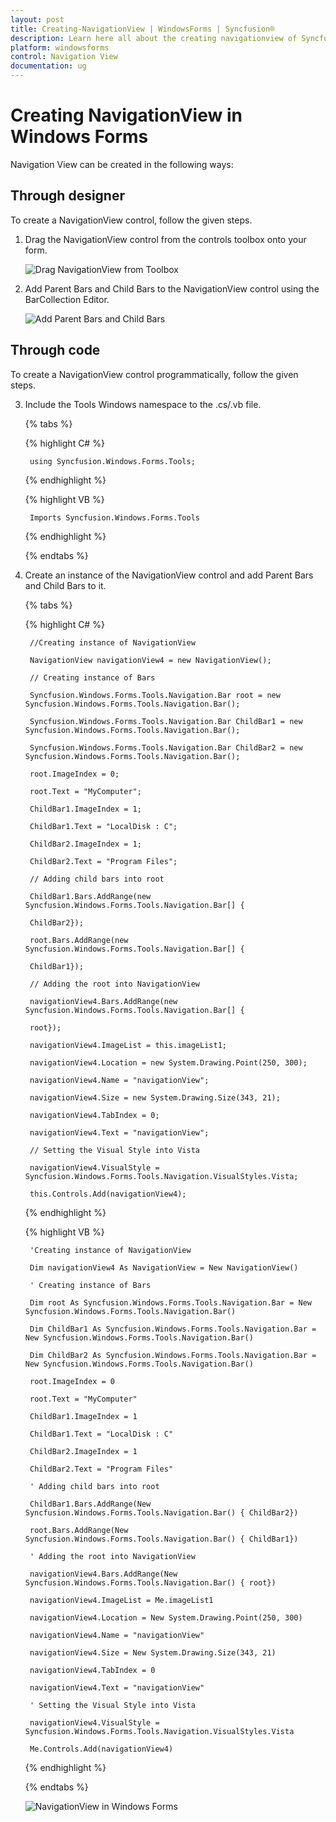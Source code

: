 ```yaml
---
layout: post
title: Creating-NavigationView | WindowsForms | Syncfusion®
description: Learn here all about the creating navigationview of Syncfusion® Windows Forms NavigationView control and more.
platform: windowsforms
control: Navigation View 
documentation: ug
---
```


# Creating NavigationView in Windows Forms

Navigation View can be created in the following ways:

## Through designer

To create a NavigationView control, follow the given steps.

1. Drag the NavigationView control from the controls toolbox onto your form.

   ![Drag NavigationView from Toolbox](Getting-Started_images/wf-navigation-view-control-added-by-designer.png)


2. Add Parent Bars and Child Bars to the NavigationView control using the BarCollection Editor.

   ![Add Parent Bars and Child Bars](Getting-Started_images/wf-navigation-view-bars-added-by-designer.png)



## Through code

To create a NavigationView control programmatically, follow the given steps.

3. Include the Tools Windows namespace to the .cs/.vb file.

    {% tabs %}

	{% highlight C# %}

        using Syncfusion.Windows.Forms.Tools;

    {% endhighlight %}

	{% highlight VB %}

        Imports Syncfusion.Windows.Forms.Tools

    {% endhighlight %}

	 {% endtabs %}

4. Create an instance of the NavigationView control and add Parent Bars and Child Bars to it.

  	{% tabs %}

	{% highlight C# %}

        //Creating instance of NavigationView

        NavigationView navigationView4 = new NavigationView();

        // Creating instance of Bars 

		Syncfusion.Windows.Forms.Tools.Navigation.Bar root = new Syncfusion.Windows.Forms.Tools.Navigation.Bar();

		Syncfusion.Windows.Forms.Tools.Navigation.Bar ChildBar1 = new Syncfusion.Windows.Forms.Tools.Navigation.Bar();

		Syncfusion.Windows.Forms.Tools.Navigation.Bar ChildBar2 = new Syncfusion.Windows.Forms.Tools.Navigation.Bar();

		root.ImageIndex = 0;

		root.Text = "MyComputer";

		ChildBar1.ImageIndex = 1;

		ChildBar1.Text = "LocalDisk : C";

		ChildBar2.ImageIndex = 1;

		ChildBar2.Text = "Program Files";

		// Adding child bars into root

		ChildBar1.Bars.AddRange(new Syncfusion.Windows.Forms.Tools.Navigation.Bar[] {

		ChildBar2});

		root.Bars.AddRange(new Syncfusion.Windows.Forms.Tools.Navigation.Bar[] {

		ChildBar1});

		// Adding the root into NavigationView

		navigationView4.Bars.AddRange(new Syncfusion.Windows.Forms.Tools.Navigation.Bar[] {

		root});

		navigationView4.ImageList = this.imageList1;

		navigationView4.Location = new System.Drawing.Point(250, 300);

		navigationView4.Name = "navigationView";

		navigationView4.Size = new System.Drawing.Size(343, 21);

		navigationView4.TabIndex = 0;

		navigationView4.Text = "navigationView";

		// Setting the Visual Style into Vista

		navigationView4.VisualStyle = Syncfusion.Windows.Forms.Tools.Navigation.VisualStyles.Vista;

		this.Controls.Add(navigationView4);

    {% endhighlight %}

	{% highlight VB %}

        'Creating instance of NavigationView

		Dim navigationView4 As NavigationView = New NavigationView()

		' Creating instance of Bars 

		Dim root As Syncfusion.Windows.Forms.Tools.Navigation.Bar = New Syncfusion.Windows.Forms.Tools.Navigation.Bar()

		Dim ChildBar1 As Syncfusion.Windows.Forms.Tools.Navigation.Bar = New Syncfusion.Windows.Forms.Tools.Navigation.Bar()

		Dim ChildBar2 As Syncfusion.Windows.Forms.Tools.Navigation.Bar = New Syncfusion.Windows.Forms.Tools.Navigation.Bar()

		root.ImageIndex = 0

		root.Text = "MyComputer"

		ChildBar1.ImageIndex = 1

		ChildBar1.Text = "LocalDisk : C"

		ChildBar2.ImageIndex = 1

		ChildBar2.Text = "Program Files"

		' Adding child bars into root

		ChildBar1.Bars.AddRange(New Syncfusion.Windows.Forms.Tools.Navigation.Bar() { ChildBar2})

		root.Bars.AddRange(New Syncfusion.Windows.Forms.Tools.Navigation.Bar() { ChildBar1})

		' Adding the root into NavigationView

		navigationView4.Bars.AddRange(New Syncfusion.Windows.Forms.Tools.Navigation.Bar() { root})

		navigationView4.ImageList = Me.imageList1

		navigationView4.Location = New System.Drawing.Point(250, 300)

		navigationView4.Name = "navigationView"

		navigationView4.Size = New System.Drawing.Size(343, 21)

		navigationView4.TabIndex = 0

		navigationView4.Text = "navigationView"

		' Setting the Visual Style into Vista

		navigationView4.VisualStyle = Syncfusion.Windows.Forms.Tools.Navigation.VisualStyles.Vista

		Me.Controls.Add(navigationView4)

    {% endhighlight %}

	{% endtabs %}

   ![NavigationView in Windows Forms](Getting-Started_images/wf-navigation-view-control-items-added.png)


